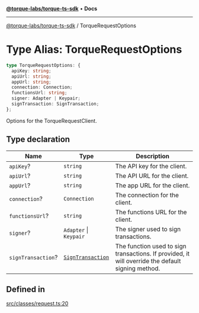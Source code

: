 [**@torque-labs/torque-ts-sdk**](../README.md) • **Docs**

***

[@torque-labs/torque-ts-sdk](../README.md) / TorqueRequestOptions

# Type Alias: TorqueRequestOptions

```ts
type TorqueRequestOptions: {
  apiKey: string;
  apiUrl: string;
  appUrl: string;
  connection: Connection;
  functionsUrl: string;
  signer: Adapter | Keypair;
  signTransaction: SignTransaction;
};
```

Options for the TorqueRequestClient.

## Type declaration

| Name | Type | Description |
| ------ | ------ | ------ |
| `apiKey`? | `string` | The API key for the client. |
| `apiUrl`? | `string` | The API URL for the client. |
| `appUrl`? | `string` | The app URL for the client. |
| `connection`? | `Connection` | The connection for the client. |
| `functionsUrl`? | `string` | The functions URL for the client. |
| `signer`? | `Adapter` \| `Keypair` | The signer used to sign transactions. |
| `signTransaction`? | [`SignTransaction`](SignTransaction.md) | The function used to sign transactions. If provided, it will override the default signing method. |

## Defined in

[src/classes/request.ts:20](https://github.com/torque-labs/torque-ts-sdk/blob/a30afeab92cb119627ec542f4c8aff2dd9faf383/src/classes/request.ts#L20)
